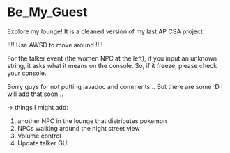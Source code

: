 # Be_My_Guest
Explore my lounge! 
It is a cleaned version of my last AP CSA project. 

!!!! Use AWSD to move around !!!!

For the talker event (the women NPC at the left), if you input an unknown string, it asks what it means on the console. So, if it freeze, please check your console. 

Sorry guys for not putting javadoc and comments... But there are some :D 
I will add that soon...

-> things I might add:
 1) another NPC in the lounge that distributes pokemon
 2) NPCs walking around the night street view
 3) Volume control 
 4) Update talker GUI
 
